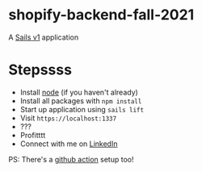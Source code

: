 # shopify-backend-fall-2021

A [Sails v1](https://sailsjs.com) application

# Stepssss
 - Install [node](https://nodejs.org/en/) (if you haven't already)
 - Install all packages with `npm install`
 - Start up application using `sails lift`
 - Visit `https://localhost:1337`
 - ???
 - Profitttt
 - Connect with me on [LinkedIn](https://linkedin.com/in/mohammed-sahl)

PS: There's a [github action](https://github.com/mohammedsahl/shopify-backend-fall-2021/actions) setup too!
